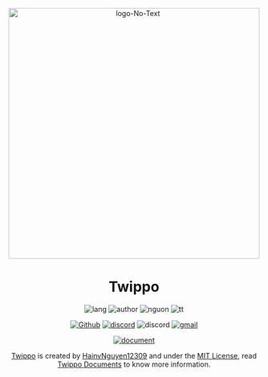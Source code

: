 <div align="center">

  <a href="https://hainvnguyen12309.github.io/irepubCSS"><img src="https://i.ibb.co/TbHvX6N/Logo.png" alt="logo-No-Text" border="0" width="500"></a>
  <h1>Twippo</h1>
  
  ![lang](https://img.shields.io/badge/Written_in-CSS_and_Javascript-%232965f1?style=flat-square&logo=appveyor)
  ![author](https://img.shields.io/badge/Author-HainvNguyen12309-%23db3e15?style=flat-square&logo=appveyor)
  ![nguon](https://img.shields.io/badge/Open_source-No-%23ead511?style=flat-square&logo=appveyor)
  ![tt](https://img.shields.io/badge/Status-Editing_Documents_and_Updating_irepub.css-%23ead511?style=flat-square&logo=appveyor)

  [![Github](https://img.shields.io/badge/Download-on%20Github-%236e5494)](https://github.com/HainvNguyen12309/Irepub/archive/refs/heads/main.zip)
  [![discord](https://img.shields.io/badge/Chat-On%20Discord-%237289da)](https://discord.gg/9AmqvNueFS)
  ![discord](https://img.shields.io/badge/DM%20me%20on%20Discord-H%E1%BA%A3iNV%236097-%237289da)
  [![gmail](https://img.shields.io/badge/Inbox%20me-by%20Email-%23EA4335)](mailto:hainguyen.pro09@gmail.com)
  
  [![document](https://img.shields.io/badge/Explore-Twippo%20documents-%234078c0?style=for-the-badge&logo=appveyor)](https://github.com/HainvNguyen12309/Irepub/wiki)
  
  [Twippo](https://github.com/HainvNguyen12309/Irepub) is created by [HainvNguyen12309](https://github.com/HainvNguyen12309) and under the [MIT License](https://github.com/HainvNguyen12309/Irepub/blob/main/LICENSE), read [Twippo Documents](https://github.com/HainvNguyen12309/Irepub/wiki) to know more information.
  
</div>
